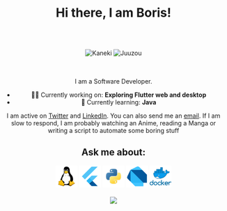 <div align="center"> <h1>Hi there, I am Boris!</h1> </div>
<div align="center">
	<br>
	<br>
	<p align="center">
	<img src="https://github.com/silverhairs/silverhairs/blob/master/ken.gif" width="200" height="auto" alt="Kaneki">
	<img src="https://github.com/silverhairs/silverhairs/blob/master/juuzou.gif" width="200" height="auto" alt="Juuzou">
	</p>
	<br>
	<br>
I am a Software Developer.<br>
	
- 🧑‍🍳 Currently working on: **Exploring Flutter web and desktop**
- 📖️ Currently learning: **Java** <br>

I am active on [Twitter](twitter.com/iamboriskayi) and [LinkedIn](linkedin.com/in/iamboriskayi). You can also send me an [email](mailto:boriskayienzo@gmail.com). If I am slow to respond, I am probably watching an Anime, reading a Manga or writing a script to automate some boring stuff

## Ask me about:

<div align="center">
<code><img height="50" src="https://raw.githubusercontent.com/github/explore/80688e429a7d4ef2fca1e82350fe8e3517d3494d/topics/linux/linux.png"></code>
<code><img height="50" src="https://raw.githubusercontent.com/github/explore/80688e429a7d4ef2fca1e82350fe8e3517d3494d/topics/flutter/flutter.png"></code>
<code><img height="50" src="https://raw.githubusercontent.com/github/explore/80688e429a7d4ef2fca1e82350fe8e3517d3494d/topics/python/python.png"></code>
<code><img height="50" src="https://raw.githubusercontent.com/github/explore/80688e429a7d4ef2fca1e82350fe8e3517d3494d/topics/dart/dart.png"></code>
<code><img height="50" src="https://raw.githubusercontent.com/github/explore/80688e429a7d4ef2fca1e82350fe8e3517d3494d/topics/docker/docker.png"></code>
</div><br>

 
<a href="https://github.com/anuraghazra/github-readme-stats">
  <!-- Change the `github-readme-stats.anuraghazra1.vercel.app` to `github-readme-stats.vercel.app`  -->
  <img align="center" src="https://github-readme-stats.vercel.app/api/top-langs/?username=silverhairs&layout=compact" height="195" />
</a>
